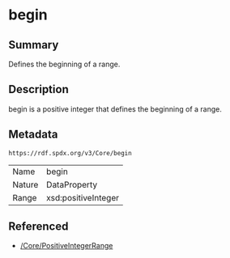 <!-- Automatically generated by spec-parser v2.0.0 on 2024-01-26T22:18:46.241893+00:00 -->
<!-- SPDX-License-Identifier: Community-Spec-1.0 -->

# begin

## Summary

Defines the beginning of a range.


## Description

begin is a positive integer that defines the beginning of a range.


## Metadata

`https://rdf.spdx.org/v3/Core/begin`


| | |
|---|---|
| Name | begin |
| Nature | DataProperty |
| Range | xsd:positiveInteger |




## Referenced

- [/Core/PositiveIntegerRange](../../Core/Classes/PositiveIntegerRange.md)

